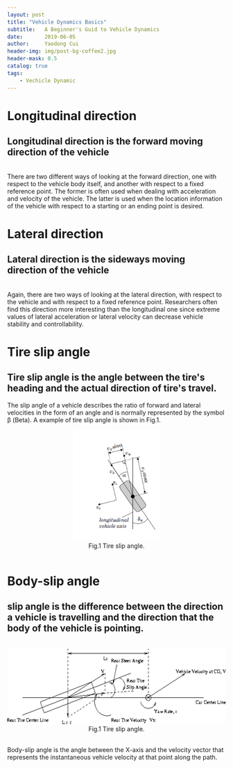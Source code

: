 ```yaml
---
layout: post
title: "Vehicle Dynamics Basics"
subtitle:   A Beginner's Guid to Vehicle Dynamics
date:       2019-06-05
author:     Yaodong Cui
header-img: img/post-bg-coffee2.jpg
header-mask: 0.5
catalog: true
tags:
    - Vechicle Dynamic
---
```


# Longitudinal direction
## Longitudinal direction is the forward moving direction of the vehicle

<br> There are two different ways of looking at the forward direction, one with respect to the vehicle body itself, and another with respect to a fixed reference point.  The former is often used when dealing with acceleration and velocity of the vehicle.  The latter is used when the location information of the vehicle with respect to a starting or an ending point is
desired.

# Lateral direction
## Lateral direction is the sideways moving direction of the vehicle

<br> Again, there are two ways of looking at the lateral direction, with respect to the vehicle and with respect to a fixed reference point.  Researchers often find this direction more interesting than the
longitudinal one since extreme values of lateral acceleration or lateral velocity can decrease vehicle stability and controllability.

# Tire slip angle
## Tire slip angle is the angle between the tire's heading and the actual direction of tire's travel.

The slip angle of a vehicle describes the ratio of forward and lateral velocities in the form of an angle and is normally represented by the symbol β (Beta). A example of tire slip angle is shown in Fig.1.
<br>
<div  align="center">
    <img
    src="https://raw.githubusercontent.com/yaodongC/yaodongC.github.io/master/post_img/190605/Wheel-Slip-Calculation-The-tire-slip-angle-a-is-defined-to-be-the-angle-between-the.png"
    width = "202" height = "256"></div>
  <div align="center">Fig.1  Tire slip angle.</div>
<br>

# Body-slip angle
## slip angle is the difference between the direction a vehicle is travelling and the direction that the body of the vehicle is pointing.

<br>
<div  align="center">
    <img
    src="https://raw.githubusercontent.com/yaodongC/yaodongC.github.io/master/post_img/190605/bodyslip.gif"
    width = "564" height = "173"></div>
  <div align="center">Fig.1  Tire slip angle.</div>
<br>

Body-slip angle is the angle between the X-axis and the velocity vector that represents the instantaneous vehicle velocity at that point along the path.
